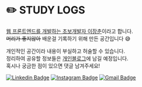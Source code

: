 <div 
style="display: flex; justify-content: center; align-items:center;">
<div>
<h1>✏️ STUDY LOGS</h1>

<u> 웹 프론트엔드를 개발하는 초보개발자 이장춘</u>이라고 합니다.\
<del>머리가 좋지않아</del> 배운걸 기록하기 위해 만든 공간입니다 😅

개인적인 공간이라 내용이 부실하고 허술할 수 있습니다.\
정리하여 공유할 정보들은 [개인블로그](https://ginameee.github.io)에 남길 예정입니다.\
혹시나 궁금한 점이 있으면 댓글 남겨주세요!

<div align=left>

[![Linkedin Badge](https://img.shields.io/badge/-LinkedIn-blue?style=flat-square&logo=Linkedin&logoColor=white&link=https:/https://www.linkedin.com/in/%EC%B0%AC%EA%B7%9C-%EC%A7%80-22149a1a7/)](https://www.linkedin.com/in/jangchun-lee-b9679a141/)
[![Instagram Badge](https://img.shields.io/badge/instagram-7a18f2?style=flat-square&logo=Instagram&logoColor=white&link=https://www.instagram.com/ginameeee/)](https://www.instagram.com/ginameeee/)
[![Gmail Badge](https://img.shields.io/badge/Gmail-d14836?style=flat-square&logo=Gmail&logoColor=white&link=mailto:ginameeee@gmail.com)](mailto:ginameeee@gmail.com)

</div>
</div>
<div>
